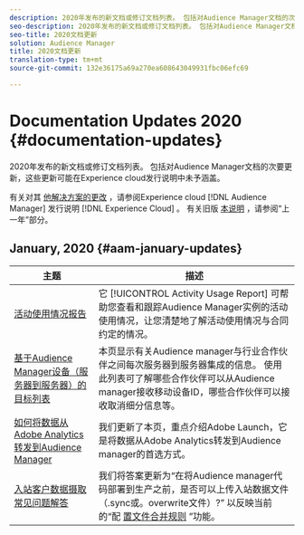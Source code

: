 ```yaml
---
description: 2020年发布的新文档或修订文档列表。 包括对Audience Manager文档的次要更新，这些更新可能在Experience cloud发行说明中未予涵盖。
seo-description: 2020年发布的新文档或修订文档列表。 包括对Audience Manager文档的次要更新，这些更新可能在Experience cloud发行说明中未予涵盖。
seo-title: 2020文档更新
solution: Audience Manager
title: 2020文档更新
translation-type: tm+mt
source-git-commit: 132e36175a69a270ea608643049931fbc06efc69

---
```



# Documentation Updates 2020 {#documentation-updates}

2020年发布的新文档或修订文档列表。 包括对Audience Manager文档的次要更新，这些更新可能在Experience cloud发行说明中未予涵盖。

有关对其 [他解决方案的更改](https://marketing.adobe.com/resources/help/en_US/whatsnew/) ，请参阅Experience cloud [!DNL Audience Manager] 发行说明 [!DNL Experience Cloud] 。 有关旧版 [本说明](../docs-updates/docs-2019.md) ，请参阅“上一年”部分。

## January, 2020 {#aam-january-updates}

| 主题 | 描述 |
|--- |----|
| [活动使用情况报告](../features/administration/activity-usage-reporting.md) | 它 [!UICONTROL Activity Usage Report] 可帮助您查看和跟踪Audience Manager实例的活动使用情况，让您清楚地了解活动使用情况与合同约定的情况。 |
| [基于Audience Manager设备（服务器到服务器）的目标列表](/help/using/features/destinations/device-based-destinations-list.md) | 本页显示有关Audience manager与行业合作伙伴之间每次服务器到服务器集成的信息。 使用此列表可了解哪些合作伙伴可以从Audience manager接收移动设备ID，哪些合作伙伴可以接收取消细分信息等。 |
| [如何将数据从Adobe Analytics转发到Audience Manager](../integration/integration-other-solutions/audience-management-module.md) | 我们更新了本页，重点介绍Adobe Launch，它是将数据从Adobe Analytics转发到Audience manager的首选方式。 |
| [入站客户数据摄取常见问题解答](/help/using/faq/faq-inbound-data-ingestion.md) | 我们将答案更新为“在将Audience manager代码部署到生产之前，是否可以上传入站数据文件（.sync或。overwrite文件）?” 以反映当前的“配 [置文件合并规则](/help/using/features/profile-merge-rules/merge-rule-targeting-options.md) ”功能。 |
